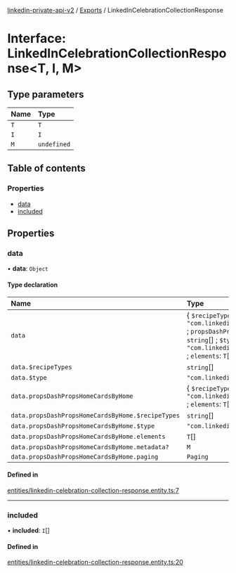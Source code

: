 [linkedin-private-api-v2](../README.md) / [Exports](../modules.md) / LinkedInCelebrationCollectionResponse

# Interface: LinkedInCelebrationCollectionResponse<T, I, M\>

## Type parameters

| Name | Type |
| :------ | :------ |
| `T` | `T` |
| `I` | `I` |
| `M` | `undefined` |

## Table of contents

### Properties

- [data](LinkedInCelebrationCollectionResponse.md#data)
- [included](LinkedInCelebrationCollectionResponse.md#included)

## Properties

### data

• **data**: `Object`

#### Type declaration

| Name | Type |
| :------ | :------ |
| `data` | { `$recipeTypes`: `string`[] ; `$type`: ``"com.linkedin.restli.common.CollectionResponse"`` ; `propsDashPropsHomeCardsByHome`: { `$recipeTypes`: `string`[] ; `$type`: ``"com.linkedin.restli.common.CollectionResponse"`` ; `elements`: `T`[] ; `metadata?`: `M` ; `paging`: `Paging`  }  } |
| `data.$recipeTypes` | `string`[] |
| `data.$type` | ``"com.linkedin.restli.common.CollectionResponse"`` |
| `data.propsDashPropsHomeCardsByHome` | { `$recipeTypes`: `string`[] ; `$type`: ``"com.linkedin.restli.common.CollectionResponse"`` ; `elements`: `T`[] ; `metadata?`: `M` ; `paging`: `Paging`  } |
| `data.propsDashPropsHomeCardsByHome.$recipeTypes` | `string`[] |
| `data.propsDashPropsHomeCardsByHome.$type` | ``"com.linkedin.restli.common.CollectionResponse"`` |
| `data.propsDashPropsHomeCardsByHome.elements` | `T`[] |
| `data.propsDashPropsHomeCardsByHome.metadata?` | `M` |
| `data.propsDashPropsHomeCardsByHome.paging` | `Paging` |

#### Defined in

[entities/linkedin-celebration-collection-response.entity.ts:7](https://github.com/akash-gupt/linkedin-private-api/blob/d170d2d/src/entities/linkedin-celebration-collection-response.entity.ts#L7)

___

### included

• **included**: `I`[]

#### Defined in

[entities/linkedin-celebration-collection-response.entity.ts:20](https://github.com/akash-gupt/linkedin-private-api/blob/d170d2d/src/entities/linkedin-celebration-collection-response.entity.ts#L20)
